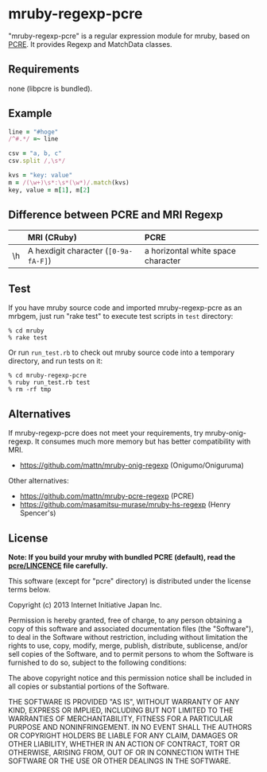 mruby-regexp-pcre
=================

"mruby-regexp-pcre" is a regular expression module for mruby, based on
[PCRE](http://pcre.org).
It provides Regexp and MatchData classes.


## Requirements

none (libpcre is bundled).


## Example

```Ruby
line = "#hoge"
/^#.*/ =~ line

csv = "a, b, c"
csv.split /,\s*/

kvs = "key: value"
m = /(\w+)\s*:\s*(\w*)/.match(kvs)
key, value = m[1], m[2]
```

## Difference between PCRE and MRI Regexp
|    | MRI (CRuby) | PCRE |
|:---|:------------|:-----|
| \h | A hexdigit character (`[0-9a-fA-F]`) | a horizontal white space character


## Test
If you have mruby source code and imported mruby-regexp-pcre as an mrbgem,
just run "rake test" to execute test scripts in ``test`` directory:
```
% cd mruby
% rake test
```

Or run ``run_test.rb`` to check out mruby source code into a temporary directory,
and run tests on it:
```
% cd mruby-regexp-pcre
% ruby run_test.rb test
% rm -rf tmp
```

## Alternatives
If mruby-regexp-pcre does not meet your requirements, try mruby-onig-regexp.
It consumes much more memory but has better compatibility with MRI.

- https://github.com/mattn/mruby-onig-regexp (Onigumo/Oniguruma)

Other alternatives:

- https://github.com/mattn/mruby-pcre-regexp (PCRE)
- https://github.com/masamitsu-murase/mruby-hs-regexp (Henry Spencer's)


## License

**Note: If you build your mruby with bundled PCRE (default), read the [pcre/LINCENCE](pcre/LICENCE) file carefully.**

This software (except for "pcre" directory) is distributed under the license terms below.

Copyright (c) 2013 Internet Initiative Japan Inc.

Permission is hereby granted, free of charge, to any person obtaining a 
copy of this software and associated documentation files (the "Software"), 
to deal in the Software without restriction, including without limitation 
the rights to use, copy, modify, merge, publish, distribute, sublicense, 
and/or sell copies of the Software, and to permit persons to whom the 
Software is furnished to do so, subject to the following conditions:

The above copyright notice and this permission notice shall be included in 
all copies or substantial portions of the Software.

THE SOFTWARE IS PROVIDED "AS IS", WITHOUT WARRANTY OF ANY KIND, EXPRESS OR 
IMPLIED, INCLUDING BUT NOT LIMITED TO THE WARRANTIES OF MERCHANTABILITY, 
FITNESS FOR A PARTICULAR PURPOSE AND NONINFRINGEMENT. IN NO EVENT SHALL THE 
AUTHORS OR COPYRIGHT HOLDERS BE LIABLE FOR ANY CLAIM, DAMAGES OR OTHER 
LIABILITY, WHETHER IN AN ACTION OF CONTRACT, TORT OR OTHERWISE, ARISING 
FROM, OUT OF OR IN CONNECTION WITH THE SOFTWARE OR THE USE OR OTHER 
DEALINGS IN THE SOFTWARE.
